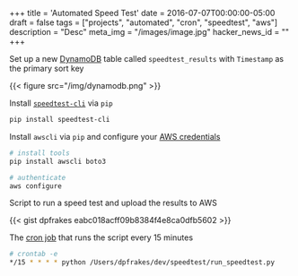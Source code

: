 +++
title = 'Automated Speed Test'
date = 2016-07-07T00:00:00-05:00
draft = false
tags = ["projects", "automated", "cron", "speedtest", "aws"]
description = "Desc"
meta_img = "/images/image.jpg"
hacker_news_id = ""
+++

Set up a new [DynamoDB](https://aws.amazon.com/dynamodb/) table called `speedtest_results` with `Timestamp` as the primary sort key

{{< figure src="/img/dynamodb.png" >}}

Install [`speedtest-cli`](https://github.com/sivel/speedtest-cli) via `pip`

```bash
pip install speedtest-cli
```

Install `awscli` via `pip` and configure your [AWS credentials](https://aws.amazon.com/iam/)

```bash
# install tools
pip install awscli boto3

# authenticate
aws configure
```

Script to run a speed test and upload the results to AWS

{{< gist dpfrakes eabc018acff09b8384f4e8ca0dfb5602 >}}

The [cron job](https://en.wikipedia.org/wiki/Cron) that runs the script every 15 minutes

```bash
# crontab -e
*/15 * * * * python /Users/dpfrakes/dev/speedtest/run_speedtest.py
```
